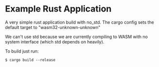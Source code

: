 Example Rust Application
========================

A very simple rust application build with no\_std. The cargo config sets
the default target to "wasm32-unknown-unknown"

We can't use std because we are currently compiling to WASM with no system interface (which std depends on heavily).

To build just run:

```
$ cargo build --release
``` 
